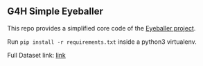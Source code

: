 ## G4H Simple Eyeballer 

This repo provides a simplified core code of the [Eyeballer project](https://github.com/BishopFox/eyeballer).

Run `pip install -r requirements.txt` inside a python3 virtualenv. 

Full Dataset link: [link](https://www.dropbox.com/sh/7aouywaid7xptpq/AAD_-I4hAHrDeiosDAQksnBma?dl=1)
